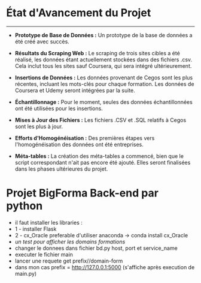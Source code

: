 # État d'Avancement du Projet
----------------------------

- **Prototype de Base de Données :** Un prototype de la base de données a été créé avec succès.

- **Résultats du Scraping Web :** Le scraping de trois sites cibles a été réalisé, les données étant actuellement stockées dans des fichiers .csv. Cela inclut tous les sites sauf Coursera, qui sera intégré ultérieurement.

- **Insertions de Données :** Les données provenant de Cegos sont les plus récentes, incluant les mots-clés pour chaque formation. Les données de Coursera et Udemy seront intégrées par la suite.

- **Échantillonnage :** Pour le moment, seules des données échantillonnées ont été utilisées pour les insertions.

- **Mises à Jour des Fichiers :** Les fichiers .CSV et .SQL relatifs à Cegos sont les plus à jour.

- **Efforts d'Homogénéisation :** Des premières étapes vers l'homogénéisation des données ont été entreprises.

- **Méta-tables :** La création des méta-tables a commencé, bien que le script correspondant n'ait pas encore été ajouté. Elles seront finalisées dans les phases ultérieures du projet.

# Projet BigForma Back-end par python
* il faut installer les libraries : 
* 1 - installer Flask 
* 2 - cx_Oracle preferable d'utiliser anaconda -> conda install cx_Oracle
* _un test pour afficher les domains formations_
* changer le donnees dans fichier bd.py host, port et service_name
* executer le fichier main
* lancer une requete get prefix//domain-form
* dans mon cas prefix = http://127.0.0.1:5000 (s'affiche après execution de main.py)